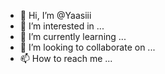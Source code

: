- 👋 Hi, I’m @Yaasiii
- 👀 I’m interested in ...
- 🌱 I’m currently learning ...
- 💞️ I’m looking to collaborate on ...
- 📫 How to reach me ...

<!---
Yaasiii/Yaasiii is a ✨ special ✨ repository because its `README.md` (this file) appears on your GitHub profile.
You can click the Preview link to take a look at your changes.
--->
